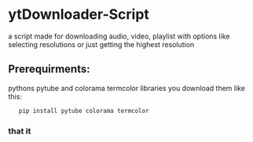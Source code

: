 # ytDownloader-Script
a script made for downloading audio, video, playlist with options like selecting resolutions or just getting the highest resolution 

## Prerequirments:

pythons pytube and colorama termcolor libraries you download them like this:
 ```ps
    pip install pytube colorama termcolor
 ```

### that it
